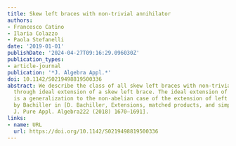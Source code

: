 ```yaml
---
title: Skew left braces with non-trivial annihilator
authors:
- Francesco Catino
- Ilaria Colazzo
- Paola Stefanelli
date: '2019-01-01'
publishDate: '2024-04-27T09:16:29.096030Z'
publication_types:
- article-journal
publication: '*J. Algebra Appl.*'
doi: 10.1142/S0219498819500336
abstract: We describe the class of all skew left braces with non-trivial annihilator
  through ideal extension of a skew left brace. The ideal extension of skew left braces
  is a generalization to the non-abelian case of the extension of left braces provided
  by Bachiller in [D. Bachiller, Extensions, matched products, and simple braces,
  J. Pure Appl. Algebra222 (2018) 1670–1691].
links:
- name: URL
  url: https://doi.org/10.1142/S0219498819500336
---
```

